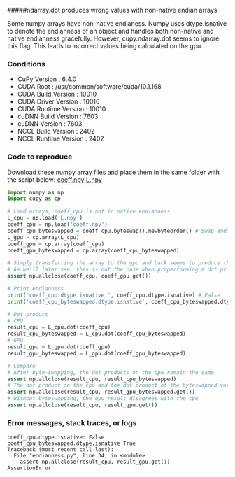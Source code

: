 #####ndarray.dot produces wrong values with non-native endian arrays

Some numpy arrays have non-native endianess. Numpy uses dtype.isnative to denote the endianness of an object and handles both non-native and native endianness gracefully. However, cupy.ndarray.dot seems to ignore this flag. This leads to incorrect values being calculated on the gpu.

### Conditions
 - CuPy Version          : 6.4.0
 - CUDA Root             : /usr/common/software/cuda/10.1.168
 - CUDA Build Version    : 10010
 - CUDA Driver Version   : 10010
 - CUDA Runtime Version  : 10010
 - cuDNN Build Version   : 7603
 - cuDNN Version         : 7603
 - NCCL Build Version    : 2402
 - NCCL Runtime Version  : 2402

### Code to reproduce
Download these numpy array files and place them in the same folder with the script below: [coeff.npy](https://github.com/ziyaointl/gpu_specter/blob/cupy_legvander/issue/coeff.npy?raw=true) [L.npy](https://github.com/ziyaointl/gpu_specter/blob/cupy_legvander/issue/L.npy?raw=true)

```python
import numpy as np
import cupy as cp

# Load arrays, coeff_cpu is not in native endianness
L_cpu = np.load('L.npy')
coeff_cpu = np.load('coeff.npy')
coeff_cpu_byteswapped = coeff_cpu.byteswap().newbyteorder() # Swap endianness
L_gpu = cp.array(L_cpu)
coeff_gpu = cp.array(coeff_cpu)
coeff_gpu_byteswapped = cp.array(coeff_cpu_byteswapped)

# Simply transferring the array to the gpu and back seems to produce the expected result
# As we'll later see, this is not the case when properforming a dot product on the gpu
assert np.allclose(coeff_cpu, coeff_gpu.get())

# Print endianness
print('coeff_cpu.dtype.isnative:', coeff_cpu.dtype.isnative) # False
print('coeff_cpu_byteswapped.dtype.isnative', coeff_cpu_byteswapped.dtype.isnative) # True

# Dot product
# CPU
result_cpu = L_cpu.dot(coeff_cpu)
result_cpu_byteswapped = L_cpu.dot(coeff_cpu_byteswapped)
# GPU
result_gpu = L_gpu.dot(coeff_gpu)
result_gpu_byteswapped = L_gpu.dot(coeff_gpu_byteswapped)

# Compare
# After byte-swapping, the dot products on the cpu remain the same
assert np.allclose(result_cpu, result_cpu_byteswapped)
# The dot product on the cpu and the dot product of the byteswapped version on the gpu is also the same
assert np.allclose(result_cpu, result_gpu_byteswapped.get())
# Without byteswapping, the gpu result disagrees with the cpu
assert np.allclose(result_cpu, result_gpu.get())
```

### Error messages, stack traces, or logs
```
coeff_cpu.dtype.isnative: False
coeff_cpu_byteswapped.dtype.isnative True
Traceback (most recent call last):
  File "endianness.py", line 34, in <module>
    assert np.allclose(result_cpu, result_gpu.get())
AssertionError
```

